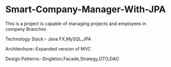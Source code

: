 # Smart-Company-Manager-With-JPA
This is a project is capable of managing projects and employees in company Branches

Technology Stack:- Java FX,MySQL,JPA

Architechure:-Expanded version of MVC

Design Patterns:-Singleton,Facade,Strategy,DTO,DAO
